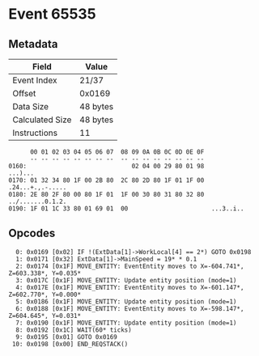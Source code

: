 # Event 65535

## Metadata

| Field           | Value    |
|-----------------|----------|
| Event Index     | 21/37    |
| Offset          | 0x0169   |
| Data Size       | 48 bytes |
| Calculated Size | 48 bytes |
| Instructions    | 11       |

```
      00 01 02 03 04 05 06 07  08 09 0A 0B 0C 0D 0E 0F
      -- -- -- -- -- -- -- --  -- -- -- -- -- -- -- --
0160:                             02 04 00 29 80 01 98           ...)...
0170: 01 32 34 80 1F 00 2B 80  2C 80 2D 80 1F 01 1F 00  .24...+.,.-.....
0180: 2E 80 2F 80 00 80 1F 01  1F 00 30 80 31 80 32 80  ../.......0.1.2.
0190: 1F 01 1C 33 80 01 69 01  00                       ...3..i..       
```

## Opcodes

```
  0: 0x0169 [0x02] IF !(ExtData[1]->WorkLocal[4] == 2*) GOTO 0x0198
  1: 0x0171 [0x32] ExtData[1]->MainSpeed = 19* * 0.1
  2: 0x0174 [0x1F] MOVE_ENTITY: EventEntity moves to X=-604.741*, Z=603.338*, Y=0.035*
  3: 0x017C [0x1F] MOVE_ENTITY: Update entity position (mode=1)
  4: 0x017E [0x1F] MOVE_ENTITY: EventEntity moves to X=-601.147*, Z=602.770*, Y=0.000*
  5: 0x0186 [0x1F] MOVE_ENTITY: Update entity position (mode=1)
  6: 0x0188 [0x1F] MOVE_ENTITY: EventEntity moves to X=-598.147*, Z=604.645*, Y=0.031*
  7: 0x0190 [0x1F] MOVE_ENTITY: Update entity position (mode=1)
  8: 0x0192 [0x1C] WAIT(60* ticks)
  9: 0x0195 [0x01] GOTO 0x0169
 10: 0x0198 [0x00] END_REQSTACK()
```
